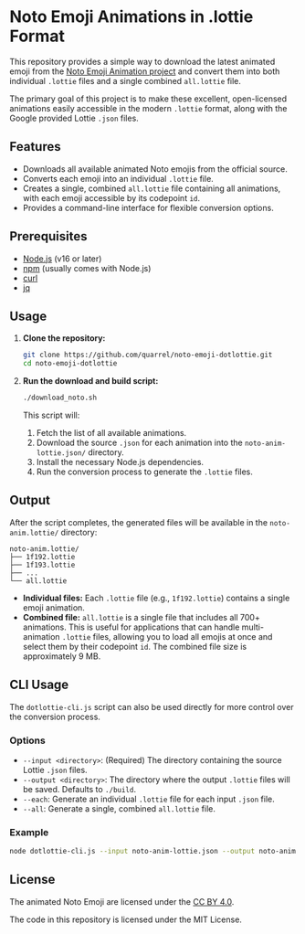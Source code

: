 # Noto Emoji Animations in .lottie Format

This repository provides a simple way to download the latest animated emoji from the [Noto Emoji Animation project](https://googlefonts.github.io/noto-emoji-animation/) and convert them into both individual `.lottie` files and a single combined `all.lottie` file.

The primary goal of this project is to make these excellent, open-licensed animations easily accessible in the modern `.lottie` format, along with the Google provided Lottie `.json` files.

## Features

-   Downloads all available animated Noto emojis from the official source.
-   Converts each emoji into an individual `.lottie` file.
-   Creates a single, combined `all.lottie` file containing all animations, with each emoji accessible by its codepoint `id`.
-   Provides a command-line interface for flexible conversion options.

## Prerequisites

-   [Node.js](https://nodejs.org/) (v16 or later)
-   [npm](https://www.npmjs.com/) (usually comes with Node.js)
-   [curl](https://curl.se/)
-   [jq](https://stedolan.github.io/jq/)

## Usage

1.  **Clone the repository:**
    ```bash
    git clone https://github.com/quarrel/noto-emoji-dotlottie.git
    cd noto-emoji-dotlottie
    ```

2.  **Run the download and build script:**
    ```bash
    ./download_noto.sh
    ```

    This script will:
    1.  Fetch the list of all available animations.
    2.  Download the source `.json` for each animation into the `noto-anim-lottie.json/` directory.
    3.  Install the necessary Node.js dependencies.
    4.  Run the conversion process to generate the `.lottie` files.

## Output

After the script completes, the generated files will be available in the `noto-anim.lottie/` directory:

```
noto-anim.lottie/
├── 1f192.lottie
├── 1f193.lottie
├── ...
└── all.lottie
```

-   **Individual files:** Each `.lottie` file (e.g., `1f192.lottie`) contains a single emoji animation.
-   **Combined file:** `all.lottie` is a single file that includes all 700+ animations. This is useful for applications that can handle multi-animation `.lottie` files, allowing you to load all emojis at once and select them by their codepoint `id`. The combined file size is approximately 9 MB.

## CLI Usage

The `dotlottie-cli.js` script can also be used directly for more control over the conversion process.

### Options

-   `--input <directory>`: (Required) The directory containing the source Lottie `.json` files.
-   `--output <directory>`: The directory where the output `.lottie` files will be saved. Defaults to `./build`.
-   `--each`: Generate an individual `.lottie` file for each input `.json` file.
-   `--all`: Generate a single, combined `all.lottie` file.

### Example

```bash
node dotlottie-cli.js --input noto-anim-lottie.json --output noto-anim.lottie --each --all
```

## License

The animated Noto Emoji are licensed under the [CC BY 4.0](https://creativecommons.org/licenses/by/4.0/legalcode).

The code in this repository is licensed under the MIT License.